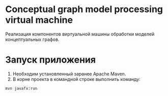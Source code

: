 # Conceptual graph model processing virtual machine

Реализация компонентов виртуальной машины обработки моделей концептуальных графов.

# Запуск приложения
1. Необходим установленный заранее Apache Maven.
2. В корне проекта в командной строке выполнить команду:
````
mvn javafx:run
````
